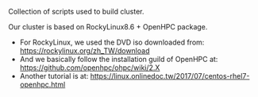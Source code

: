Collection of scripts used to build cluster.

Our cluster is based on RockyLinux8.6 + OpenHPC package.

- For RockyLinux, we used the DVD iso downloaded from: https://rockylinux.org/zh_TW/download
- And we basically follow the installation guild of OpenHPC at: https://github.com/openhpc/ohpc/wiki/2.X
- Another tutorial is at: https://linux.onlinedoc.tw/2017/07/centos-rhel7-openhpc.html
